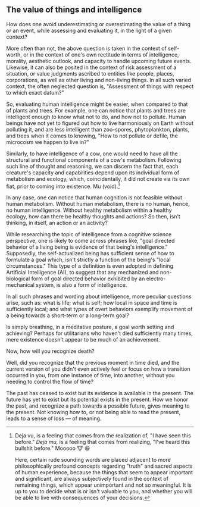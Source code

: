 ## The value of things and intelligence 

How does one avoid underestimating or overestimating the value of a thing or an event, while assessing and evaluating it, in the light of a given context? 

More often than not, the above question is taken in the context of self-worth, or in the context of one's own rectitude in terms of intelligence, morality, aesthetic outlook, and capacity to handle upcoming future events. Likewise, it can also be posited in the context of risk assessment of a situation, or value judgments ascribed to entities like people, places, corporations, as well as other living and non-living things. In all such varied context, the often neglected question is, "Assessment of things with respect to which exact datum?" 

So, evaluating human intelligence might be easier, when compared to that of plants and trees. For example, one can notice that plants and trees are intelligent enough to know what not to do, and how not to pollute. Human beings have not yet to figured out how to live harmoniously on Earth without polluting it, and are less intelligent than zoo-spores, phytoplankton, plants, and trees when it comes to knowing, "How to not pollute or defile, the microcosm we happen to live in?"

Similarly, to have intelligence of a cow, one would need to have all the structural and functional components of a cow's metabolism. Following such line of thought and reasoning, we can discern the fact that, each creature's capacity and capabilities depend upon its individual form of metabolism and ecology, which, coincidentally, it did not create via its own fiat, prior to coming into existence. Mu (void).[^1] 

In any case, one can notice that human cognition is not feasible without human metabolism. Without human metabolism, there is no human, hence, no human intelligence. Without healthy metabolism within a healthy ecology, how can there be healthy thoughts and actions? So then, isn't thinking, in itself, an action or an activity? 

While researching the topic of intelligence from a cognitive science perspective, one is likely to come across phrases like, "goal directed behavior of a living being is evidence of that being's intelligence." Supposedly, the self-actualized being has sufficient sense of how to formulate a goal which, isn't strictly a function of the being's "local circumstances." This type of a definition is even adopted in defining Artificial Intelligence (AI), to suggest that any mechanized and non-biological form of goal directed behavior exhibited by an electro-mechanical system, is also a form of intelligence. 

In all such phrases and wording about intelligence, more peculiar questions arise, such as: what is life; what is self; how local in space and time is sufficiently local; and what types of overt behaviors exemplify movement of a being towards a short-term or a long-term goal? 

Is simply breathing, in a meditative posture, a goal worth setting and achieving? Perhaps for utilitarians who haven't died sufficiently many times, mere existence doesn't appear to be much of an achievement. 

Now, how will you recognize death? 

Well, did you recognize that the previous moment in time died, and the current version of you didn't even actively feel or focus on how a transition occurred in you, from one instance of time, into another, without you needing to control the flow of time? 

The past has ceased to exist but its evidence is available in the present. The future has yet to exist but its potential exists in the present. How we honor the past, and recognize a path towards a possible future, gives meaning to the present. Not knowing how to, or not being able to read the present, leads to a sense of loss — of meaning. 

[^1]: Deja vu, is a feeling that comes from the realization of, "I have seen this before." *Deja mu,* is a feeling that comes from realizing, "I've heard this bullshit before." Mooooo :cow: :laughing: 
    
    Here, certain rude sounding words are placed adjacent to more philosophically profound concepts regarding "truth" and sacred aspects of human experience, because the things that seem to appear important and significant, are always subjectively found in the context of remaining things, which appear unimportant and not so meaningful. It is up to you to decide what is or isn't valuable to you, and whether you will be able to live with consequences of your decisions.   